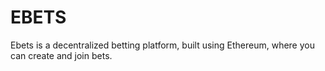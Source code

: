 # EBETS
Ebets is a decentralized betting platform, built using Ethereum, where you can create and join bets.
